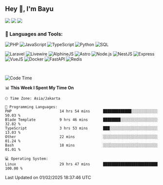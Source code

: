 ## Hey 👋, I'm Bayu 

<a href="mailto:bayurifkialgh@gmail.com" target="_blank"><img src="https://img.shields.io/badge/-Gmail-red?style=flat&logo=Gmail&logoColor=white"/></a>
<a href="https://t.me/bayurifkialgh" target="_blank"><img src="https://img.shields.io/badge/-Telegram-0077B5?style=flat&logo=Telegram&logoColor=white"/></a>
<a href="https://projects.co.id/public/browse_users/view/8d311e/bayurifkialgh" target="_blank"><img src="https://img.shields.io/badge/project.co.id-orange"/></a>


### 🔨 Languages and Tools:

![PHP](https://img.shields.io/badge/-PHP-000?&logo=PHP)
![JavaScript](https://img.shields.io/badge/-JavaScript-000?&logo=JavaScript)
![TypeScript](https://img.shields.io/badge/-TypeScript-000?&logo=TypeScript)
![Python](https://img.shields.io/badge/-Python-000?&logo=Python)
![SQL](https://img.shields.io/badge/-SQL-000?&logo=MySQL)

![Laravel](https://img.shields.io/badge/-Laravel-000?&logo=Laravel)
![Livewire](https://img.shields.io/badge/-Livewire-000?&logo=Livewire&logoColor=red)
![AlphineJS](https://img.shields.io/badge/-AlphineJS-000?&logo=alphine.js)
![Astro](https://img.shields.io/badge/-Astro-000?&logo=astro)
![Node.js](https://img.shields.io/badge/-Node.js-000?&logo=node.js)
![NestJS](https://img.shields.io/badge/-NestJS-000?&logo=nestjs&logoColor=red)
![Express](https://img.shields.io/badge/-Express.js-000?&logo=express.js)
![VueJS](https://img.shields.io/badge/-VueJS-000?&logo=vue.js)
![Docker](https://img.shields.io/badge/-Docker-000?&logo=Docker)
![FastAPI](https://img.shields.io/badge/-FastAPI-000?&logo=FastAPI)
![Redis](https://img.shields.io/badge/-Redis-000?&logo=Redis)

<br />

<!--START_SECTION:waka-->
![Code Time](http://img.shields.io/badge/Code%20Time-497%20hrs%2023%20mins-blue)

📊 **This Week I Spent My Time On** 

```text
🕑︎ Time Zone: Asia/Jakarta

💬 Programming Languages: 
PHP                      14 hrs 54 mins      █████████████░░░░░░░░░░░░   50.03 % 
Blade Template           9 hrs 46 mins       ████████░░░░░░░░░░░░░░░░░   32.82 % 
TypeScript               3 hrs 53 mins       ███░░░░░░░░░░░░░░░░░░░░░░   13.03 % 
Other                    22 mins             ░░░░░░░░░░░░░░░░░░░░░░░░░   01.24 % 
Bash                     18 mins             ░░░░░░░░░░░░░░░░░░░░░░░░░   01.01 % 

💻 Operating System: 
Linux                    29 hrs 47 mins      █████████████████████████   100.00 % 
```


 Last Updated on 01/02/2025 18:37:46 UTC
<!--END_SECTION:waka-->
